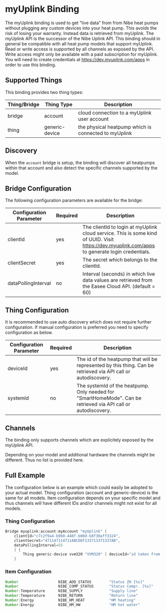 # myUplink Binding

The myUplink binding is used to get "live data" from from Nibe heat pumps without plugging any custom devices into your heat pump.
This avoids the risk of losing your warranty.
Instead data is retrieved from myUplink.
The myUplink API is the successor of the Nibe Uplink API.
This binding should in general be compatible with all heat pump models that support myUplink.
Read or write access is supported by all channels as exposed by the API.
Write access might only be available with a paid subscription for myUplink.
You will need to create credentials at https://dev.myuplink.com/apps in order to use this binding.

## Supported Things

This binding provides two thing types:

| Thing/Bridge        | Thing Type          | Description                                                                                   |
|---------------------|---------------------|-----------------------------------------------------------------------------------------------|
| bridge              | account             | cloud connection to a myUplink user account                                                   |
| thing               | generic-device       | the physical heatpump which is connected to myUplink                                          |


## Discovery

When the `account` bridge is setup, the binding will discover all heatpumps within that account and also detect the specific channels supported by the model.


## Bridge Configuration

The following configuration parameters are available for the bridge:

| Configuration Parameter | Required | Description                                                                                                                                                                                 |
|-------------------------|----------|---------------------------------------------------------------------------------------------------------------------------------------------------------------------------------------------|
| clientId                | yes      | The clientId to login at myUplink cloud service. This is some kind of UUID. Visit https://dev.myuplink.com/apps to generate login credentials.                                              |
| clientSecret            | yes      | The secret which belongs to the clientId.                                                                                                                                                   |
| dataPollingInterval     | no       | Interval (seconds) in which live data values are retrieved from the Easee Cloud API. (default = 60)                                                                                         |

## Thing Configuration

It is recommended to use auto discovery which does not require further configuration.
If manual configuration is preferred you need to specify configuration as below.

| Configuration Parameter | Required | Description                                                                                                            |
|-------------------------|----------|------------------------------------------------------------------------------------------------------------------------|
| deviceId                | yes      | The id of the heatpump that will be represented by this thing. Can be retrieved via API call or autodiscovery.         |
| systemId                | no       | The systemId of the heatpump. Only needed for "SmartHomeMode". Can be retrieved via API call or autodiscovery.         |

## Channels

The binding only supports channels which are explicitely exposed by the myUplink API.

Depending on your model and additional hardware the channels might be different.
Thus no list is provided here.

## Full Example

The configuration below is an example which could easily be adopted to your actual model.
Thing configuration (account and generic-device) is the same for all models.
Item configuration depends on your specific model and thus channels will have different IDs and/or channels might not exist for all models.

### Thing Configuration

```java
Bridge myuplink:account:myAccount "myUplink" [
    clientId="c7c2f9a4-b960-448f-b00d-b8f30aff3324",
    clientSecret="471147114711ABCDEF133713371337AB",
    dataPollingInterval=55
    ] {
        Thing generic-device vvm320 "VVM320" [ deviceId="id taken from automatic discovery", systemId="id taken from automatic discovery" ]
    }
```

### Item Configuration

```java
Number                  NIBE_ADD_STATUS        "Status ZH [%s]"          { channel="myuplink:generic-device:myAccount:vvm320:49993" }
Number                  NIBE_COMP_STATUS       "Status Compr. [%s]"      { channel="myuplink:generic-device:myAccount:vvm320:44064" }
Number:Temperature      NIBE_SUPPLY            "Supply line"             { unit="°C", channel="myuplink:generic-device:myAccount:vvm320:40008" }
Number:Temperature      NIBE_RETURN            "Return line"             { unit="°C", channel="myuplink:generic-device:myAccount:vvm320:40012" }
Number:Energy           NIBE_HM_HEAT           "HM heating"              { unit="kWh", channel="myuplink:generic-device:myAccount:vvm320:44308" }
Number:Energy           NIBE_HM_HW             "HM hot water"            { unit="kWh", channel="myuplink:generic-device:myAccount:vvm320:44306" }
```
